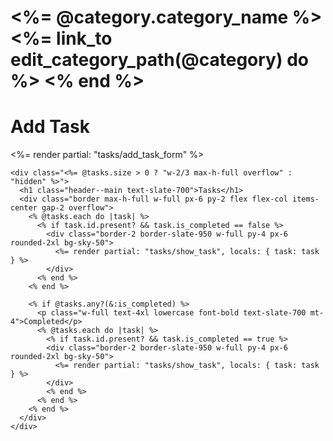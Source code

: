 <div class="border w-full h-full grid place-items-center overflow">

  <div class="grid place-items-center px-4 w-2/3 h-auto p-2">
    <h1 class="actions bg-accentV1 uppercase text-lg flex gap-4 items-center justify-center">  
      <%= @category.category_name %>            
      <%= link_to edit_category_path(@category) do %>
        <i class="fa-solid fa-pencil grid place-items-center text-xs"></i>
      <% end %>                                  
    </h1>
  </div>

  <div class="border w-full h-full px-6 flex justify-center">
    <div class="w-1/4 h-[500px] border-2 border-slate-950 rounded-3xl bg-sky-100 flex flex-col justify-between gap-2">
      <div class="header--main h-auto border-b-2 border-slate-950">
        <h1>Add Task</h1>
      </div>   
      <div class="h-2/3 px-6 py-2 flex flex-col items-center">
        <%= render partial: "tasks/add_task_form" %>
      </div>
      <div class="h-1/4 w-full bg-primary border-t-2 border-slate-950 rounded-tr-[5rem] rounded-b-3xl"></div>
    </div>
  

    <div class="<%= @tasks.size > 0 ? "w-2/3 max-h-full overflow" : "hidden" %>">
      <h1 class="header--main text-slate-700">Tasks</h1>
      <div class="border max-h-full w-full px-6 py-2 flex flex-col items-center gap-2 overflow">
        <% @tasks.each do |task| %>
          <% if task.id.present? && task.is_completed == false %>
            <div class="border-2 border-slate-950 w-full py-4 px-6 rounded-2xl bg-sky-50">
              <%= render partial: "tasks/show_task", locals: { task: task } %> 
            </div>
          <% end %>  
        <% end %>

        <% if @tasks.any?(&:is_completed) %>
          <p class="w-full text-4xl lowercase font-bold text-slate-700 mt-4">Completed</p>        
          <% @tasks.each do |task| %>
            <% if task.id.present? && task.is_completed == true %>
            <div class="border-2 border-slate-950 w-full py-4 px-6 rounded-2xl bg-sky-50">
              <%= render partial: "tasks/show_task", locals: { task: task } %>
            </div>
            <% end %>
          <% end %>
        <% end %>
      </div>
    </div>
  </div>


</div>
